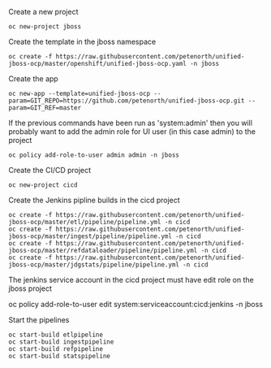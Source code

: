 Create a new project

    oc new-project jboss

Create the template in the jboss namespace

    oc create -f https://raw.githubusercontent.com/petenorth/unified-jboss-ocp/master/openshift/unified-jboss-ocp.yaml -n jboss

Create the app

    oc new-app --template=unified-jboss-ocp --param=GIT_REPO=https://github.com/petenorth/unified-jboss-ocp.git --param=GIT_REF=master

If the previous commands have been run as 'system:admin' then you will probably want to add the admin role for  UI user (in this case admin) to the project 

    oc policy add-role-to-user admin admin -n jboss

Create the CI/CD project

    oc new-project cicd

Create the Jenkins pipline builds in the cicd project

    oc create -f https://raw.githubusercontent.com/petenorth/unified-jboss-ocp/master/etl/pipeline/pipeline.yml -n cicd
    oc create -f https://raw.githubusercontent.com/petenorth/unified-jboss-ocp/master/ingest/pipeline/pipeline.yml -n cicd
    oc create -f https://raw.githubusercontent.com/petenorth/unified-jboss-ocp/master/refdataloader/pipeline/pipeline.yml -n cicd
    oc create -f https://raw.githubusercontent.com/petenorth/unified-jboss-ocp/master/jdgstats/pipeline/pipeline.yml -n cicd

The jenkins service account in the cicd project must have edit role on the jboss project

  oc policy add-role-to-user edit system:serviceaccount:cicd:jenkins -n jboss

Start the pipelines

    oc start-build etlpipeline
    oc start-build ingestpipeline
    oc start-build refpipeline
    oc start-build statspipeline



